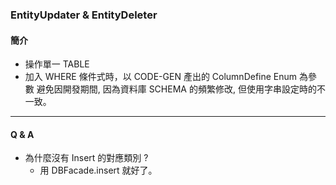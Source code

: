 ### EntityUpdater & EntityDeleter

#### 簡介

 * 操作單一 TABLE
 * 加入 WHERE 條件式時，以 CODE-GEN 產出的 ColumnDefine Enum 為參數
   避免因開發期間, 因為資料庫 SCHEMA 的頻繁修改, 但使用字串設定時的不一致。
   
   
-----

#### Q & A      

* 為什麼沒有 Insert 的對應類別 ? 
  * 用 DBFacade.insert 就好了。